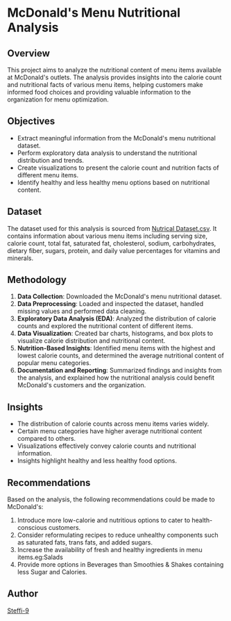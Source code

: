# McDonald's Menu Nutritional Analysis

## Overview
This project aims to analyze the nutritional content of menu items available at McDonald's outlets. The analysis provides insights into the calorie count and nutritional facts of various menu items, helping customers make informed food choices and providing valuable information to the organization for menu optimization.

## Objectives
- Extract meaningful information from the McDonald's menu nutritional dataset.
- Perform exploratory data analysis to understand the nutritional distribution and trends.
- Create visualizations to present the calorie count and nutrition facts of different menu items.
- Identify healthy and less healthy menu options based on nutritional content.

## Dataset
The dataset used for this analysis is sourced from [Nutrical Dataset.csv](link_to_dataset). It contains information about various menu items including serving size, calorie count, total fat, saturated fat, cholesterol, sodium, carbohydrates, dietary fiber, sugars, protein, and daily value percentages for vitamins and minerals.

## Methodology
1. **Data Collection**: Downloaded the McDonald's menu nutritional dataset.
2. **Data Preprocessing**: Loaded and inspected the dataset, handled missing values and performed data cleaning.
3. **Exploratory Data Analysis (EDA)**: Analyzed the distribution of calorie counts and explored the nutritional content of different items.
4. **Data Visualization**: Created bar charts, histograms, and box plots to visualize calorie distribution and nutritional content.
5. **Nutrition-Based Insights**: Identified menu items with the highest and lowest calorie counts, and determined the average nutritional content of popular menu categories.
6. **Documentation and Reporting**: Summarized findings and insights from the analysis, and explained how the nutritional analysis could benefit McDonald's customers and the organization.

## Insights
- The distribution of calorie counts across menu items varies widely.
- Certain menu categories have higher average nutritional content compared to others.
- Visualizations effectively convey calorie counts and nutritional information.
- Insights highlight healthy and less healthy food options.

## Recommendations
Based on the analysis, the following recommendations could be made to McDonald's:
1. Introduce more low-calorie and nutritious options to cater to health-conscious customers.
2. Consider reformulating recipes to reduce unhealthy components such as saturated fats, trans fats, and added sugars.
3. Increase the availability of fresh and healthy ingredients in menu items.eg:Salads
4. Provide more options in Beverages than Smoothies & Shakes containing less Sugar and Calories.



## Author
[Steffi-9](https://github.com/Steffi-9)

